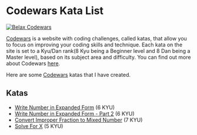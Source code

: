 # Codewars Kata List

[![Belax Codewars](https://www.codewars.com/users/Belax8/badges/large)](https://www.codewars.com/users/Belax8)

[Codewars](http://www.codewars.com/r/J4C9eA) is a website with coding challenges, called katas, that allow you to focus on improving your coding skills and technique. Each kata on the site is set to a Kyu/Dan rank(8 Kyu being a Beginner level and 8 Dan being a Master level), based on its subject area and difficulty. You can find out more about Codewars [here](https://www.codewars.com/about).

Here are some [Codewars](https://www.codewars.com/r/J4C9eA) katas that I have created. 

## Katas
 * [Write Number in Expanded Form](https://www.codewars.com/kata/write-number-in-expanded-form) (6 KYU)
 * [Write Number in Expanded Form - Part 2](https://www.codewars.com/kata/write-number-in-expanded-form-part-2) (6 KYU)
 * [Convert Improper Fraction to Mixed Number](https://www.codewars.com/kata/convert-improper-fraction-to-mixed-number) (7 KYU)
 * [Solve For X](https://www.codewars.com/kata/solve-for-x) (5 KYU)

